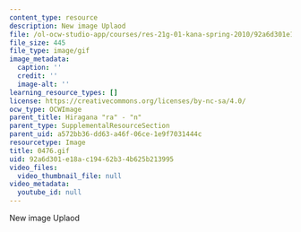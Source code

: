 ```yaml
---
content_type: resource
description: New image Uplaod
file: /ol-ocw-studio-app/courses/res-21g-01-kana-spring-2010/92a6d301e18ac19462b34b625b213995_0476.gif
file_size: 445
file_type: image/gif
image_metadata:
  caption: ''
  credit: ''
  image-alt: ''
learning_resource_types: []
license: https://creativecommons.org/licenses/by-nc-sa/4.0/
ocw_type: OCWImage
parent_title: Hiragana "ra" - "n"
parent_type: SupplementalResourceSection
parent_uid: a572bb36-dd63-a46f-06ce-1e9f7031444c
resourcetype: Image
title: 0476.gif
uid: 92a6d301-e18a-c194-62b3-4b625b213995
video_files:
  video_thumbnail_file: null
video_metadata:
  youtube_id: null
---
```

New image Uplaod